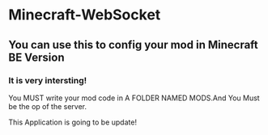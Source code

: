 # Minecraft-WebSocket
## You can use this to config your mod in Minecraft BE Version
### It is very intersting!
You MUST write your mod code in A FOLDER NAMED MODS.And You Must be the op of the server.

This Application is going to be update!
